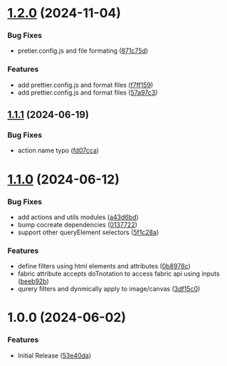 # [1.2.0](https://github.com/CoCreate-app/CoCreate-fabric/compare/v1.1.1...v1.2.0) (2024-11-04)


### Bug Fixes

* pretier.config.js and file formating ([871c75d](https://github.com/CoCreate-app/CoCreate-fabric/commit/871c75d8d6b7695f8439fe3986690a17e2532aa1))


### Features

* add prettier.config.js and format files ([f7ff159](https://github.com/CoCreate-app/CoCreate-fabric/commit/f7ff159bdf55c3eb2cf235977909ea2b4451c468))
* add prettier.config.js and format files ([57a97c3](https://github.com/CoCreate-app/CoCreate-fabric/commit/57a97c3fe9fba51285a23d3827761a4cff6f60f5))

## [1.1.1](https://github.com/CoCreate-app/CoCreate-fabric/compare/v1.1.0...v1.1.1) (2024-06-19)


### Bug Fixes

* action name typo ([fd07cca](https://github.com/CoCreate-app/CoCreate-fabric/commit/fd07cca4424df319521643dae475956a77057698))

# [1.1.0](https://github.com/CoCreate-app/CoCreate-fabric/compare/v1.0.0...v1.1.0) (2024-06-12)


### Bug Fixes

* add actions and utils modules ([a43d6bd](https://github.com/CoCreate-app/CoCreate-fabric/commit/a43d6bd6a0eeba0176dd693a23e2449131935f99))
* bump cocreate dependencies ([0137722](https://github.com/CoCreate-app/CoCreate-fabric/commit/0137722ef175705da33349c137b4731e1e2e3de5))
* support other queryElement selectors ([5f1c28a](https://github.com/CoCreate-app/CoCreate-fabric/commit/5f1c28ab9d6d999d7c4023b2f55b5077baf85f12))


### Features

* define filters using html elements and attributes ([0b8978c](https://github.com/CoCreate-app/CoCreate-fabric/commit/0b8978c5e3b53d2421fa52920c747deb9b8bc985))
* fabric attribute accepts doTnotation to access fabric api using inputs ([beeb92b](https://github.com/CoCreate-app/CoCreate-fabric/commit/beeb92b6adf5040a2b67b754eb0da0e9c35cad3d))
* qurery filters and dynmically apply to image/canvas ([3df15c0](https://github.com/CoCreate-app/CoCreate-fabric/commit/3df15c06b89a412ccd5a2ffbf25508f37fda27a0))

# 1.0.0 (2024-06-02)


### Features

* Initial Release ([53e40da](https://github.com/CoCreate-app/CoCreate-fabric/commit/53e40da7fc79d6e0b2c7e8c94ef2a5c7bec8709c))
